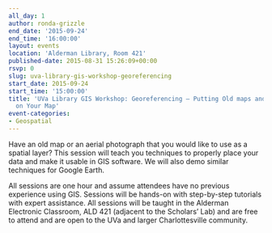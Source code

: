 ```yaml
---
all_day: 1
author: ronda-grizzle
end_date: '2015-09-24'
end_time: '16:00:00'
layout: events
location: 'Alderman Library, Room 421'
published-date: 2015-08-31 15:26:09+00:00
rsvp: 0
slug: uva-library-gis-workshop-georeferencing
start_date: 2015-09-24
start_time: '15:00:00'
title: 'UVa Library GIS Workshop: Georeferencing – Putting Old maps and Aerial Photos
  on Your Map'
event-categories:
- Geospatial
---
```


Have an old map or an aerial photograph that you would like to use as a spatial layer?  This session will teach you techniques to properly place your data and make it usable in GIS software.  We will also demo similar techniques for Google Earth.

All sessions are one hour and assume attendees have no previous experience using GIS. Sessions will be hands-on with step-by-step tutorials with expert assistance. All sessions will be taught in the Alderman Electronic Classroom, ALD 421 (adjacent to the Scholars’ Lab) and are free to attend and are open to the UVa and larger Charlottesville community.
